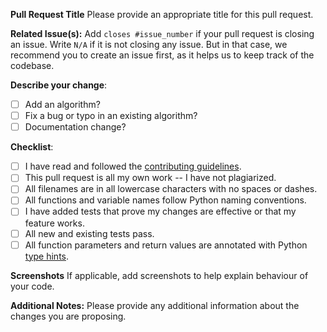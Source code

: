 **Pull Request Title**
Please provide an appropriate title for this pull request.

**Related Issue(s):**
Add `closes #issue_number` if your pull request is closing an issue. Write `N/A` if it is not closing any issue. But in that case, we recommend you to create an issue first, as it helps us to keep track of the codebase.

**Describe your change**:

* [ ] Add an algorithm?
* [ ] Fix a bug or typo in an existing algorithm?
* [ ] Documentation change?

**Checklist**:

* [ ] I have read and followed the [contributing guidelines](/CONTRIBUTING.md).
* [ ] This pull request is all my own work -- I have not plagiarized.
* [ ] All filenames are in all lowercase characters with no spaces or dashes.
* [ ] All functions and variable names follow Python naming conventions.
* [ ] I have added tests that prove my changes are effective or that my feature works.
* [ ] All new and existing tests pass.
* [ ] All function parameters and return values are annotated with Python [type hints](https://docs.python.org/3/library/typing.html).

**Screenshots**
If applicable, add screenshots to help explain behaviour of your code.


**Additional Notes:**
Please provide any additional information about the changes you are proposing.
